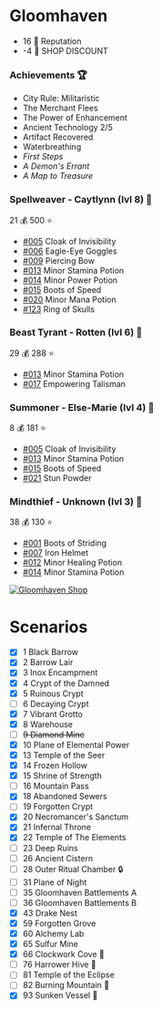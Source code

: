 # Gloomhaven
- 16 :crown: Reputation
- -4 :convenience_store: SHOP DISCOUNT

### Achievements :trophy:
- City Rule: Militaristic
- The Merchant Flees
- The Power of Enhancement
- Ancient Technology 2/5
- Artifact Recovered
- Waterbreathing
- *First Steps*
- *A Demon's Errant*
- *A Map to Treasure*


### Spellweaver - Caytlynn (lvl 8) :pray:
21 :moneybag:
500 :star:
- [#005](https://gloomhavendb.com/items/5) Cloak of Invisibility
- [#006](https://gloomhavendb.com/items/6) Eagle-Eye Goggles
- [#009](https://gloomhavendb.com/items/9) Piercing Bow
- [#013](https://gloomhavendb.com/items/13) Minor Stamina Potion
- [#014](https://gloomhavendb.com/items/14) Minor Power Potion
- [#015](https://gloomhavendb.com/items/15) Boots of Speed
- [#020](https://gloomhavendb.com/items/20) Minor Mana Potion
- [#123](https://gloomhavendb.com/items/123) Ring of Skulls

### Beast Tyrant - Rotten (lvl 6) :pray:
29 :moneybag:
288 :star:
- [#013](https://gloomhavendb.com/items/13) Minor Stamina Potion
- [#017](https://gloomhavendb.com/items/17) Empowering Talisman

### Summoner - Else-Marie (lvl 4) :pray:
8 :moneybag:
181 :star:
- [#005](https://gloomhavendb.com/items/5) Cloak of Invisibility
- [#013](https://gloomhavendb.com/items/13) Minor Stamina Potion
- [#015](https://gloomhavendb.com/items/15) Boots of Speed
- [#021](https://gloomhavendb.com/items/21) Stun Powder

### Mindthief - Unknown (lvl 3) :pray:
38 :moneybag:
130 :star:
- [#001](https://gloomhavendb.com/items/1) Boots of Striding
- [#007](https://gloomhavendb.com/items/7) Iron Helmet
- [#012](https://gloomhavendb.com/items/12) Minor Healing Potion
- [#014](https://gloomhavendb.com/items/14) Minor Stamina Potion

[![Gloomhaven Shop](https://i.redd.it/kd95z4czz7511.jpg)](https://heisch.github.io/gloomhaven-item-db/#eyJhbGwiOmZhbHNlLCJwcm9zcGVyaXR5IjoyLCJpdGVtIjpbMTIzLDQ1LDExMiw3NSw4OV0sIml0ZW1zSW5Vc2UiOnsiMSI6MSwiMiI6MSwiMyI6MSwiNSI6MywiNiI6MywiNyI6MSwiOSI6MywiMTMiOjcsIjE0IjozLCIxNSI6MywiMjAiOjMsIjEyMyI6MX0sInNvbG9DbGFzcyI6W10sImRpc2NvdW50IjowLCJkaXNwbGF5QXMiOiJpbWFnZXMiLCJlbmFibGVTdG9yZVN0b2NrTWFuYWdlbWVudCI6dHJ1ZSwibG9ja1Nwb2lsZXJQYW5lbCI6dHJ1ZX0=)

# Scenarios
- [x] 1 Black Barrow 
- [x] 2 Barrow Lair 
- [x] 3 Inox Encampment 
- [x] 4 Crypt of the Damned
- [x] 5 Ruinous Crypt
- [ ] 6 Decaying Crypt 
- [x] 7 Vibrant Grotto 
- [x] 8 Warehouse 
- [ ] ~~9 Diamond Mine~~
- [x] 10 Plane of Elemental Power
- [x] 13 Temple of the Seer 
- [x] 14 Frozen Hollow 
- [x] 15 Shrine of Strength 
- [ ] 16 Mountain Pass
- [x] 18 Abandoned Sewers 
- [ ] 19 Forgotten Crypt
- [x] 20 Necromancer's Sanctum 
- [x] 21 Infernal Throne
- [x] 22 Temple of The Elements
- [ ] 23 Deep Ruins
- [ ] 26 Ancient Cistern
- [ ] 28 Outer Ritual Chamber :lock:
- [ ] 31 Plane of Night
- [ ] 35 Gloomhaven Battlements A
- [ ] 36 Gloomhaven Battlements B
- [x] 43 Drake Nest
- [x] 59 Forgotten Grove
- [x] 60 Alchemy Lab
- [x] 65 Sulfur Mine 
- [x] 66 Clockwork Cove :gift:
- [ ] 76 Harrower Hive :muscle:
- [ ] 81 Temple of the Eclipse
- [ ] 82 Burning Mountain :gift:
- [x] 93 Sunken Vessel :gift:
